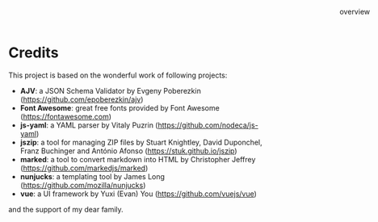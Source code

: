 Credits
=======

This project is based on the wonderful work of following projects:

* **AJV**: a JSON Schema Validator by Evgeny Poberezkin (https://github.com/epoberezkin/ajv)
* **Font Awesome**: great free fonts provided by Font Awesome (https://fontawesome.com)
* **js-yaml**: a YAML parser by Vitaly Puzrin (https://github.com/nodeca/js-yaml)
* **jszip**: a tool for managing ZIP files by Stuart Knightley, David Duponchel, Franz Buchinger and António Afonso (https://stuk.github.io/jszip)
* **marked**: a tool to convert markdown into HTML by Christopher Jeffrey (https://github.com/markedjs/marked)
* **nunjucks**: a templating tool by James Long (https://github.com/mozilla/nunjucks)
* **vue**: a UI framework by Yuxi (Evan) You (https://github.com/vuejs/vue)

and the support of my dear family.

<div style="z-index:100; position: fixed; top: 16px; right: 16px;"><a style="text-decoration: none;" href="index.html">overview</a></div>
